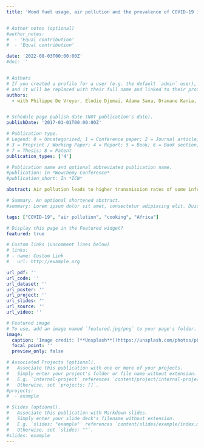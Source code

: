 ```yaml
---
title: 'Wood fuel usage, air pollution and the prevalence of COVID-19 in Burkina Faso'


# Author notes (optional)
#author_notes:
#  - 'Equal contribution'
#  - 'Equal contribution'

date: '2022-08-03T00:00:00Z'
#doi: ''


# Authors
# If you created a profile for a user (e.g. the default `admin` user), write the username (folder name) here
# and it will be replaced with their full name and linked to their profile.
authors:
  - with Philippe De Vreyer, Elodie Djemaï, Adama Sana, Dramane Kania, Hermann Badolo and Abdramane Berthé


# Schedule page publish date (NOT publication's date).
publishDate: '2017-01-01T00:00:00Z'

# Publication type.
# Legend: 0 = Uncategorized; 1 = Conference paper; 2 = Journal article;
# 3 = Preprint / Working Paper; 4 = Report; 5 = Book; 6 = Book section;
# 7 = Thesis; 8 = Patent
publication_types: ['4']

# Publication name and optional abbreviated publication name.
#publication: In *Wowchemy Conference*
#publication_short: In *ICW*

abstract: Air pollution leads to higher transmission rates of some infectious diseases whose pathogens may be borne by particulate matter. This is a source of concern for public health in countries where wood fuel is the main source of cooking energy because wood combustion emits high levels of fine particulate matter (PM2.5). This paper identifies the effect of individual exposure to PM2.5 on the probability of being infected by the SARS-CoV-2 virus during the first peak of the COVID-19 epidemic in Burkina Faso. We instrument for exposure to PM2.5 using a distance weighted average of wood consumption among households in the neighborhood of the individual of interest. We find that 12% of adults tested positive to SARS-CoV-2 antibodies in our study area in June 2021. Exposure to PM2.5 from woodfuel combustion significantly increases the risk of COVID-19. At the estimated mean 24-hour exposure of 220 µg/m3, our results predict an 8.3 percentage points increase in the probability of contracting the virus compared to a scenario without pollution. Converting households from wood to less polluting sources of energy may have benefits in terms of reduced coronavirus transmission.

# Summary. An optional shortened abstract.
#summary: Lorem ipsum dolor sit amet, consectetur adipiscing elit. Duis posuere tellus ac convallis placerat. Proin tincidunt magna sed ex sollicitudin condimentum.

tags: ["COVID-19", "air pollution", "cooking", "Africa"]

# Display this page in the Featured widget?
featured: true

# Custom links (uncomment lines below)
# links:
# - name: Custom Link
#   url: http://example.org

url_pdf: ''
url_code: ''
url_dataset: ''
url_poster: ''
url_project: ''
url_slides: ''
url_source: ''
url_video: ''

# Featured image
# To use, add an image named `featured.jpg/png` to your page's folder.
image:
  caption: 'Image credit: [**Unsplash**](https://unsplash.com/photos/pLCdAaMFLTE)'
  focal_point: ''
  preview_only: false

# Associated Projects (optional).
#   Associate this publication with one or more of your projects.
#   Simply enter your project's folder or file name without extension.
#   E.g. `internal-project` references `content/project/internal-project/index.md`.
#   Otherwise, set `projects: []`.
#projects:
#  - example

# Slides (optional).
#   Associate this publication with Markdown slides.
#   Simply enter your slide deck's filename without extension.
#   E.g. `slides: "example"` references `content/slides/example/index.md`.
#   Otherwise, set `slides: ""`.
#slides: example
---
```


